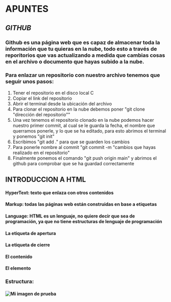 # APUNTES

## **_GITHUB_**
### Github es una página web que es capaz de almacenar toda la información que tu quieras en la nube, todo esto a través de reporitorios que vas actualizando a medida que cambias cosas en el archivo o documento que hayas subido a la nube.
### Para enlazar un repositorio con nuestro archivo tenemos que seguir unos pasos:
1. Tener el repositorio en el disco local C
2. Copiar el link del repositorio
3. Abrir el terminal desde la ubicación del archivo
4. Para clonar el repositorio en la nube debemos poner "git clone "dirección del repositorio""
5. Una vez tenemos el repositorio clonado en la nube podemos hacer nuestro primer commit, al cual se le guarda la fecha, el nombre que querramos ponerle, y lo que se ha editado, para esto abrimos el terminal y ponemos "git init"
6. Escribimos "git add ." para que se guarden los cambios
7. Para ponerle nombre al commit "git commit -m "cambios que hayas realizado en el repositorio"
8. Finalmente ponemos el comando "git push origin main" y abrimos el github para comprobar que se ha guardad correctamente








## INTRODUCCION A HTML 
 
#### HyperText: texto que enlaza con otros contenidos
#### Markup: todas las páginas web están construidas en base a etiquetas
#### Language: HTML es un lenguaje, no quiere decir que sea de programación, ya que no tiene estructuras de lenguaje de programación
#### La etiqueta de apertura
#### La etiqueta de cierre
#### El contenido
#### El elemento

### Estructura:
#### <!DOCTYPE html>
#### <html>
####  <head>
####   <meta charset="utf-8">
####   <title>Mi página de prueba </title>
####   <link rel="icon" href="favicon.png">
####  </head>
####  <body>
####   <img scr="images/firefox-icon.png" alt="Mi imagen de prueba">
#### </html>
